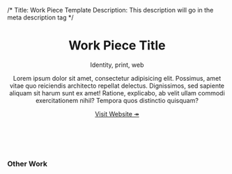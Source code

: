 /*
Title: Work Piece Template
Description: This description will go in the meta description tag
*/

<header class="page-header work-piece ">
	<div class="container">
		<div class="row">
			<div class="col-md-5">
				<h1 class="title">Work Piece Title</h1>
				<div class="work-capacity">Identity, print, web</div>
			</div>
			<div class="col-md-7">
				<p>Lorem ipsum dolor sit amet, consectetur adipisicing elit. Possimus, amet vitae quo reiciendis architecto repellat delectus. Dignissimos, sed sapiente aliquam sit harum sunt ex amet! Ratione, explicabo, ab velit ullam commodi exercitationem nihil? Tempora quos distinctio quisquam?</p>
				<p><a href="#" class="btn btn-default btn-cream">Visit Website &#8608;</a></p>
			</div>
		</div>
	</div>
</header>

<div class="work-awards bar text-center">
	<div class="container">
		<img src="holder.js/50x50" class="img-circle" alt="">
		<img src="holder.js/50x50" class="img-circle" alt="">
		<img src="holder.js/50x50" class="img-circle" alt="">
	</div>
</div>

<!-- <section class="work-piece-screenshots text-center">
	<div class="row">
		<div class="col-md-12 piece-screenshot">
			<img src="holder.js/500x500" alt="">
		</div>
	</div>
	<div class="row">
		<div class="col-md-12 piece-screenshot">
			<img src="holder.js/500x500" alt="">
		</div>
	</div>
	<div class="row">
		<div class="col-md-12 piece-screenshot">
			<img src="holder.js/500x500" alt="">
		</div>
	</div>
	<div class="row">
		<div class="col-md-12 piece-screenshot">
			<img src="holder.js/500x500" alt="">
		</div>
	</div>
</section> -->


<footer class="other-work">
	<h3 class="text-center">Other Work</h3>
	<div class="container">
		<div class="row">
			<div class="col-md-3">
				<img src="holder.js/300x300/auto" class="img-responsive" alt="">
			</div>
			<div class="col-md-3">
				<img src="holder.js/300x300/auto" class="img-responsive" alt="">
			</div>
			<div class="col-md-3">
				<img src="holder.js/300x300/auto" class="img-responsive" alt="">
			</div>
			<div class="col-md-3">
				<img src="holder.js/300x300/auto" class="img-responsive" alt="">
			</div>
		</div>
	</div>

</footer>